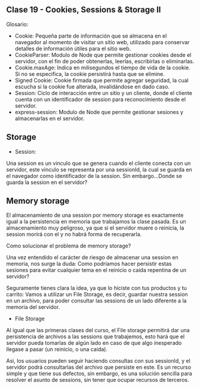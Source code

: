 ## Clase 19 - Cookies, Sessions & Storage II

Glosario:

 * Cookie: Pequeña parte de información que se almacena en el navegador al momento de visitar un sitio web, utilizado para conservar detalles de información útiles para el sitio web.
 * CookieParser: Modulo de Node que permite gestionar cookies desde el servidor, con el fin de poder obtenerlas, leerlas, escribirlas o eliminarlas.
 * Cookie.maxAge: Indica en milisegundos el tiempo de vida de la cookie. Si no se especifica, la cookie persistirá hasta que se elimine.
 * Signed Cookie: Cookie firmada que permite agregar seguridad, la cual escucha si la cookie fue alterada, invalidándose en dado caso.
 * Session: Ciclo de interacción entre un sitio y un cliente, donde el cliente cuenta con un identificador de session para reconocimiento desde el servidor.
 * express-session: Modulo de Node que permite gestionar sesiones y almacenarlas en el servidor.

 ## Storage
 * Session:

Una session es un vinculo que se genera cuando el cliente conecta con un servidor, este vinculo se representa por una sessionId, la cual se guarda en el navegador como identificador de la session. Sin embargo...Donde se guarda la session en el servidor?

## Memory storage

El almacenamiento de una session por memory storage es exactamente igual a la persistencia en memoria que trabajamos la clase pasada. Es un almacenamiento muy peligroso, ya que si el servidor muere o reinicia, la session morirá con el y no habrá forma de recuperarla.

Como solucionar el problema de memory storage?

Una vez entendido el carácter de riesgo de almacenar una session en memoria, nos surge la duda: Como podríamos hacer persistir estas sesiones para evitar cualquier tema en el reinicio o caída repentina de un servidor?

Seguramente tienes clara la idea, ya que lo hiciste con tus productos y tu carrito: Vamos a utilizar un File Storage, es decir, guardar nuestra session en un archivo, para poder consultar las sessions de un lado diferente a la memoria del servidor.

* File Storage

Al igual que las primeras clases del curso, el File storage permitirá dar una persistencia de archivos a las sessions que trabajemos, esto hará que el servidor pueda tomarlas de algún lado en caso de que algo inesperado llegase a pasar (un reinicio, o una caída).

Asi, los usuarios pueden seguir haciendo consultas con sus sessionId, y el servidor podrá consultarlas del archivo que persiste en este.
Es un recurso simple y que tiene sus defectos, sin embargo, es una solución sencilla para resolver el asunto de sessions, sin tener que ocupar recursos de terceros.


